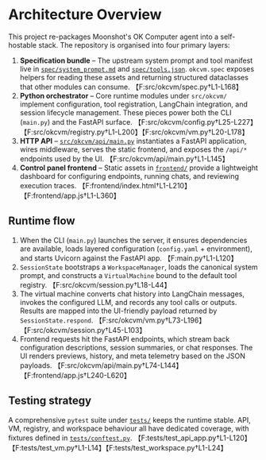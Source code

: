 # Architecture Overview

This project re-packages Moonshot's OK Computer agent into a self-hostable
stack. The repository is organised into four primary layers:

1. **Specification bundle** – The upstream system prompt and tool manifest live
   in [`spec/system_prompt.md`](../spec/system_prompt.md) and
   [`spec/tools.json`](../spec/tools.json). `okcvm.spec` exposes helpers for
   reading these assets and returning structured dataclasses that other modules
   can consume. 【F:src/okcvm/spec.py†L1-L168】
2. **Python orchestrator** – Core runtime modules under `src/okcvm/` implement
   configuration, tool registration, LangChain integration, and session
   lifecycle management. These pieces power both the CLI (`main.py`) and the
   FastAPI surface. 【F:src/okcvm/config.py†L25-L227】【F:src/okcvm/registry.py†L1-L200】【F:src/okcvm/vm.py†L20-L178】
3. **HTTP API** – [`src/okcvm/api/main.py`](../src/okcvm/api/main.py) instantiates
   a FastAPI application, wires middleware, serves the static frontend, and
   exposes the `/api/*` endpoints used by the UI. 【F:src/okcvm/api/main.py†L1-L145】
4. **Control panel frontend** – Static assets in [`frontend/`](../frontend)
   provide a lightweight dashboard for configuring endpoints, running chats, and
   reviewing execution traces. 【F:frontend/index.html†L1-L210】【F:frontend/app.js†L1-L360】

## Runtime flow

1. When the CLI (`main.py`) launches the server, it ensures dependencies are
   available, loads layered configuration (`config.yaml` + environment), and
   starts Uvicorn against the FastAPI app. 【F:main.py†L1-L120】
2. `SessionState` bootstraps a `WorkspaceManager`, loads the canonical system
   prompt, and constructs a `VirtualMachine` bound to the default tool registry.
   【F:src/okcvm/session.py†L18-L44】
3. The virtual machine converts chat history into LangChain messages, invokes the
   configured LLM, and records any tool calls or outputs. Results are mapped into
   the UI-friendly payload returned by `SessionState.respond`. 【F:src/okcvm/vm.py†L73-L196】【F:src/okcvm/session.py†L45-L103】
4. Frontend requests hit the FastAPI endpoints, which stream back configuration
   descriptions, session summaries, or chat responses. The UI renders previews,
   history, and meta telemetry based on the JSON payloads. 【F:src/okcvm/api/main.py†L74-L144】【F:frontend/app.js†L240-L620】

## Testing strategy

A comprehensive `pytest` suite under [`tests/`](../tests) keeps the runtime
stable. API, VM, registry, and workspace behaviour all have dedicated coverage,
with fixtures defined in [`tests/conftest.py`](../tests/conftest.py). 【F:tests/test_api_app.py†L1-L120】【F:tests/test_vm.py†L1-L14】【F:tests/test_workspace.py†L1-L24】
